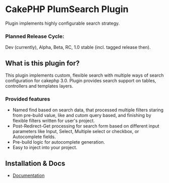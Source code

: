 # CakePHP PlumSearch Plugin

Plugin implements highly configurable search strategy.

### Planned Release Cycle:
Dev (currently), Alpha, Beta, RC, 1.0 stable (incl. tagged release then).

## What is this plugin for?

This plugin implements custom, flexible search with multiple ways of search configuration for cakephp 3.0. 
Plugin provides search support on tables, controllers and templates layers.

### Provided features
- Named find based on search data, that processed multiple filters staring from pre-build value, like and cutom query based, and finishing by flexible filters written for user's project.
- Post-Redirect-Get processing for search form based on different input parameters like Input, Select, Multiple select or checkbox, or Autocomplete fields.
- Pre-build logic for autocomplete generation.
- Easy to inject into your project.

## Installation & Docs

- [Documentation](docs/README.md)
